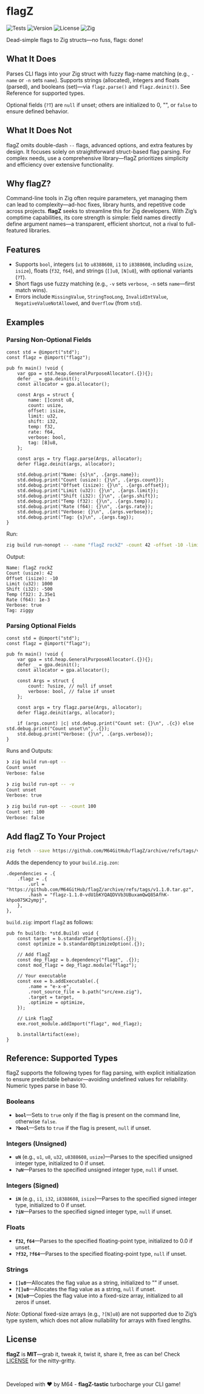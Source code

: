 # flagZ

![Tests](https://github.com/M64GitHub/flagZ/actions/workflows/test.yml/badge.svg)
![Version](https://img.shields.io/badge/version-1.1.0-blue?style=flat)
![License](https://img.shields.io/badge/license-MIT-brightgreen?style=flat)
![Zig](https://img.shields.io/badge/Zig-0.14.0-orange?style=flat)

Dead-simple flags to Zig structs—no fuss, flags: done!

## What It Does

Parses CLI flags into your Zig struct with fuzzy flag-name matching (e.g., `-name` or `-n` sets `name`). Supports strings (allocated), integers and floats (parsed), and booleans (set)—via `flagz.parse()` and `flagz.deinit()`. See Reference for supported types.

Optional fields (`?T`) are `null` if unset; others are initialized to 0, "", or `false` to ensure defined behavior.

## What It Does Not

flagZ omits double-dash `--` flags, advanced options, and extra features by design. It focuses solely on straightforward struct-based flag parsing. For complex needs, use a comprehensive library—flagZ prioritizes simplicity and efficiency over extensive functionality.

## Why flagZ?

Command-line tools in Zig often require parameters, yet managing them can lead to complexity—ad-hoc fixes, library hunts, and repetitive code across projects. **flagZ** seeks to streamline this for Zig developers. With Zig’s comptime capabilities, its core strength is simple: field names directly define argument names—a transparent, efficient shortcut, not a rival to full-featured libraries.

## Features
- Supports `bool`, integers (`u1` to `u8388608`, `i1` to `i8388608`, including `usize`, `isize`), floats (`f32`, `f64`), and strings (`[]u8`, `[N]u8`), with optional variants (`?T`).
- Short flags use fuzzy matching (e.g., `-v` sets `verbose`, `-n` sets `name`—first match wins).
- Errors include `MissingValue`, `StringTooLong`, `InvalidIntValue`, `NegativeValueNotAllowed`, and `Overflow` (from `std`).

## Examples

### Parsing Non-Optional Fields

```zig
const std = @import("std");
const flagz = @import("flagz");

pub fn main() !void {
    var gpa = std.heap.GeneralPurposeAllocator(.{}){};
    defer _ = gpa.deinit();
    const allocator = gpa.allocator();

    const Args = struct {
        name: []const u8,
        count: usize,
        offset: isize,
        limit: u32,
        shift: i32,
        temp: f32,
        rate: f64,
        verbose: bool,
        tag: [8]u8,
    };

    const args = try flagz.parse(Args, allocator);
    defer flagz.deinit(args, allocator);

    std.debug.print("Name: {s}\n", .{args.name});
    std.debug.print("Count (usize): {}\n", .{args.count});
    std.debug.print("Offset (isize): {}\n", .{args.offset});
    std.debug.print("Limit (u32): {}\n", .{args.limit});
    std.debug.print("Shift (i32): {}\n", .{args.shift});
    std.debug.print("Temp (f32): {}\n", .{args.temp});
    std.debug.print("Rate (f64): {}\n", .{args.rate});
    std.debug.print("Verbose: {}\n", .{args.verbose});
    std.debug.print("Tag: {s}\n", .{args.tag});
}
```

Run:
```bash
zig build run-nonopt -- -name "flagZ rockZ" -count 42 -offset -10 -limit 1000 -shift -500 -temp 23.5 -rate 0.001 -verbose -tag ziggy
```
Output:
```
Name: flagZ rockZ
Count (usize): 42
Offset (isize): -10
Limit (u32): 1000
Shift (i32): -500
Temp (f32): 2.35e1
Rate (f64): 1e-3
Verbose: true
Tag: ziggy
```

### Parsing Optional Fields

```zig
const std = @import("std");
const flagz = @import("flagz");

pub fn main() !void {
    var gpa = std.heap.GeneralPurposeAllocator(.{}){};
    defer _ = gpa.deinit();
    const allocator = gpa.allocator();

    const Args = struct {
        count: ?usize, // null if unset
        verbose: bool, // false if unset
    };

    const args = try flagz.parse(Args, allocator);
    defer flagz.deinit(args, allocator);
    
    if (args.count) |c| std.debug.print("Count set: {}\n", .{c}) else std.debug.print("Count unset\n", .{});
    std.debug.print("Verbose: {}\n", .{args.verbose});
}
```
Runs and Outputs:
```bash
❯ zig build run-opt -- 
Count unset
Verbose: false

❯ zig build run-opt -- -v
Count unset
Verbose: true

❯ zig build run-opt -- -count 100
Count set: 100
Verbose: false
```

## Add flagZ To Your Project
```sh
zig fetch --save https://github.com/M64GitHub/flagZ/archive/refs/tags/v1.1.0.tar.gz
```
Adds the dependency to your `build.zig.zon`:
```zig
.dependencies = .{
    .flagz = .{
        .url = "https://github.com/M64GitHub/flagZ/archive/refs/tags/v1.1.0.tar.gz",
        .hash = "flagz-1.1.0-vdU1bKYQAQDVVb3UBuxamQwQ85AfhK-khpo075K2ympj",
    },
},
```

`build.zig`: import `flagZ` as follows:
```zig
pub fn build(b: *std.Build) void {
    const target = b.standardTargetOptions(.{});
    const optimize = b.standardOptimizeOption(.{});

    // Add flagZ
    const dep_flagz = b.dependency("flagz", .{}); 
    const mod_flagz = dep_flagz.module("flagz");  

    // Your executable
    const exe = b.addExecutable(.{
        .name = "e-x-e",
        .root_source_file = b.path("src/exe.zig"),
        .target = target,
        .optimize = optimize,
    });

    // Link flagZ
    exe.root_module.addImport("flagz", mod_flagz); 

    b.installArtifact(exe);
}
```

## Reference: Supported Types

flagZ supports the following types for flag parsing, with explicit initialization to ensure predictable behavior—avoiding undefined values for reliability. Numeric types parse in base 10.

### Booleans
- **`bool`**—Sets to `true` only if the flag is present on the command line, otherwise `false`.
- **`?bool`**—Sets to `true` if the flag is present, `null` if unset.

### Integers (Unsigned)
- **`uN`** (e.g., `u1`, `u8`, `u32`, `u8388608`, `usize`)—Parses to the specified unsigned integer type, initialized to 0 if unset.
- **`?uN`**—Parses to the specified unsigned integer type, `null` if unset.

### Integers (Signed)
- **`iN`** (e.g., `i1`, `i32`, `i8388608`, `isize`)—Parses to the specified signed integer type, initialized to 0 if unset.
- **`?iN`**—Parses to the specified signed integer type, `null` if unset.

### Floats
- **`f32`, `f64`**—Parses to the specified floating-point type, initialized to 0.0 if unset.
- **`?f32`, `?f64`**—Parses to the specified floating-point type, `null` if unset.

### Strings
- **`[]u8`**—Allocates the flag value as a string, initialized to "" if unset.
- **`?[]u8`**—Allocates the flag value as a string, `null` if unset.
- **`[N]u8`**—Copies the flag value into a fixed-size array, initialized to all zeros if unset.

*Note*: Optional fixed-size arrays (e.g., `?[N]u8`) are not supported due to Zig’s type system, which does not allow nullability for arrays with fixed lengths.

## License

**flagZ** is **MIT**—grab it, tweak it, twist it, share it, free as can be! Check [LICENSE](LICENSE) for the nitty-gritty.  

<br>

Developed with ❤️ by M64 - **flagZ-tastic** turbocharge your CLI game!


